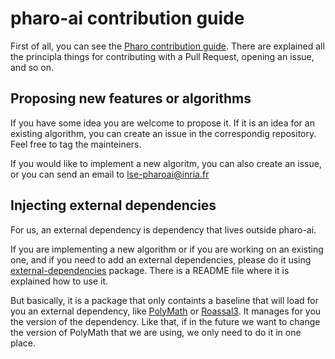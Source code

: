 # pharo-ai contribution guide

First of all, you can see the [Pharo contribution guide](https://github.com/pharo-project/pharo/blob/Pharo11/CONTRIBUTING.md). There are explained all the principla things for contributing with a Pull Request, opening an issue, and so on.

## Proposing new features or algorithms

If you have some idea you are welcome to propose it. If it is an idea for an existing algorithm, you can create an issue in the correspondig repository. Feel free to tag the mainteiners.

If you would like to implement a new algoritm, you can also create an issue, or you can send an email to lse-pharoai@inria.fr

## Injecting external dependencies

For us, an external dependency is dependency that lives outside pharo-ai.

If you are implementing a new algorithm or if you are working on an existing one, and if you need to add an external dependencies, please do it using [external-dependencies](https://github.com/pharo-ai/external-dependencies) package. There is a README file where it is explained how to use it.

But basically, it is a package that only containts a baseline that will load for you an external dependency, like [PolyMath](https://github.com/PolyMathOrg/PolyMath) or [Roassal3](https://github.com/ObjectProfile/Roassal3). It manages for you the version of the dependency. Like that, if in the future we want to change the version of PolyMath that we are using, we only need to do it in one place.